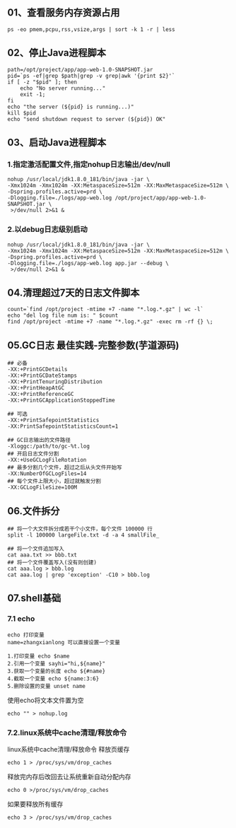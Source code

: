 ## 01、查看服务内存资源占用

````shell script
ps -eo pmem,pcpu,rss,vsize,args | sort -k 1 -r | less
````

## 02、停止Java进程脚本

````shell script
path=/opt/project/app/app-web-1.0-SNAPSHOT.jar
pid=`ps -ef|grep $path|grep -v grep|awk '{print $2}'`
if [ -z "$pid" ]; then
    echo "No server running..."
    exit -1;
fi
echo "the server (${pid} is running...)"
kill $pid
echo "send shutdown request to server (${pid}) OK"
````

## 03、启动Java进程脚本

### 1.指定激活配置文件,指定nohup日志输出/dev/null

````shell script
nohup /usr/local/jdk1.8.0_181/bin/java -jar \
-Xmx1024m -Xmx1024m -XX:MetaspaceSize=512m -XX:MaxMetaspaceSize=512m \
-Dspring.profiles.active=prd \
-Dlogging.file=./logs/app-web.log /opt/project/app/app-web-1.0-SNAPSHOT.jar \
 >/dev/null 2>&1 &
````

### 2.以debug日志级别启动

````shell script
nohup /usr/local/jdk1.8.0_181/bin/java -jar \
-Xmx1024m -Xmx1024m -XX:MetaspaceSize=512m -XX:MaxMetaspaceSize=512m \
-Dspring.profiles.active=prd \
-Dlogging.file=./logs/app-web.log app.jar --debug \
 >/dev/null 2>&1 &
````

## 04.清理超过7天的日志文件脚本

````shell script
count=`find /opt/project -mtime +7 -name "*.log.*.gz" | wc -l`
echo "del log file num is: " $count
find /opt/project -mtime +7 -name "*.log.*.gz" -exec rm -rf {} \;
````

## 05.GC日志 最佳实践-完整参数(芋道源码)

````shell script
## 必备
-XX:+PrintGCDetails
-XX:+PrintGCDateStamps
-XX:+PrintTenuringDistribution
-XX:+PrintHeapAtGC
-XX:+PrintReferenceGC
-XX:+PrintGCApplicationStoppedTime

## 可选
-XX:+PrintSafepointStatistics
-XX:PrintSafepointStatisticsCount=1

## GC日志输出的文件路径
-Xloggc:/path/to/gc-%t.log
## 开启日志文件分割
-XX:+UseGCLogFileRotation
## 最多分割几个文件，超过之后从头文件开始写
-XX:NumberOfGCLogFiles=14
## 每个文件上限大小，超过就触发分割
-XX:GCLogFileSize=100M
````

## 06.文件拆分

````shell script
## 将一个大文件拆分成若干个小文件，每个文件 100000 行
split -l 100000 largeFile.txt -d -a 4 smallFile_

## 将一个文件追加写入
cat aaa.txt >> bbb.txt
## 将一个文件覆盖写入(没有则创建)
cat aaa.log > bbb.log
cat aaa.log | grep 'exception' -C10 > bbb.log
````

## 07.shell基础

### 7.1 echo

````shell script
echo 打印变量
name=zhangxianlong 可以直接设置一个变量

1.打印变量 echo $name
2.引用一个变量 sayhi="hi,${name}"
3.获取一个变量的长度 echo ${#name}
4.截取一个变量 echo ${name:3:6}
5.删除设置的变量 unset name
````

使用echo将文本文件置为空

````shell script
echo "" > nohup.log
````

### 7.2.linux系统中cache清理/释放命令
linux系统中cache清理/释放命令
释放页缓存
````shell script
echo 1 > /proc/sys/vm/drop_caches
````

释放完内存后改回去让系统重新自动分配内存
````shell script
echo 0 >/proc/sys/vm/drop_caches
````

如果要释放所有缓存
````shell script
echo 3 > /proc/sys/vm/drop_caches
````
